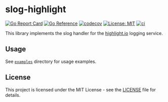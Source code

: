 # slog-highlight

[![Go Report Card](https://goreportcard.com/badge/github.com/ngoldack/slog-highlight)](https://goreportcard.com/report/github.com/ngoldack/slog-highlight)
[![Go Reference](https://pkg.go.dev/badge/github.com/ngoldack/slog-highlight.svg)](https://pkg.go.dev/github.com/ngoldack/slog-highlight)
[![codecov](https://codecov.io/gh/ngoldack/slog-highlight/graph/badge.svg?token=pE0NiuM0l9)](https://codecov.io/gh/ngoldack/slog-highlight)
[![License: MIT](https://img.shields.io/badge/License-MIT-yellow.svg)](LICENSE)
[![ci](https://github.com/ngoldack/slog-highlight/actions/workflows/ci.yaml/badge.svg)](https://github.com/ngoldack/slog-highlight/actions/workflows/ci.yaml)

This library implements the slog handler for the [highlight.io](https://highlight.io) logging service.

## Usage

See [`examples`](examples) directory for usage examples.

## License

This project is licensed under the MIT License - see the [LICENSE](LICENSE) file for details.
